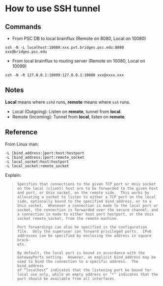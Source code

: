 # How to use SSH tunnel

## Commands

- From PSC DB to local brainflux (Remote on 8080, Local on 10080)

```shell
ssh -N -L localhost:10080:xxx.pvt.bridges.psc.edu:8080 xxx@bridges.psc.edu
```

- From local brainflux to routing server (Remote on 10080, Local on 10099)

```shell
ssh -N -R 127.0.0.1:10099:127.0.0.1:10080 xxx@xxxx.xxx
```

## Notes

**Local** means where `sshd` runs, **remote** means where `ssh` runs.

- Local (Outgoing): Listen on **remote**, tunnel from **local**.
- Remote (Incoming): Tunnel from **local**, listen on **remote**.

## Reference

From Linux man:

```shell
-L [bind_address:]port:host:hostport
-L [bind_address:]port:remote_socket
-L local_socket:host:hostport
-L local_socket:remote_socket
```

Explain:

>     Specifies that connections to the given TCP port or Unix socket on the local (client) host are to be forwarded to the given host and port, or Unix socket, on the remote side.  This works by
>     allocating a socket to listen to either a TCP port on the local side, optionally bound to the specified bind_address, or to a Unix socket.  Whenever a connection is made to the local port or
>     socket, the connection is forwarded over the secure channel, and a connection is made to either host port hostport, or the Unix socket remote_socket, from the remote machine.
>
>     Port forwardings can also be specified in the configuration file.  Only the superuser can forward privileged ports.  IPv6 addresses can be specified by enclosing the address in square brack‐
>     ets.
>
>     By default, the local port is bound in accordance with the GatewayPorts setting.  However, an explicit bind_address may be used to bind the connection to a specific address.  The bind_address
>     of “localhost” indicates that the listening port be bound for local use only, while an empty address or ‘*’ indicates that the port should be available from all interfaces.

